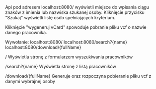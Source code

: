 Api pod adresem localhost:8080/ wyświetli miejsce do wpisania ciągu znaków z imienia lub nazwiska szukanej osoby.
Kliknięcie przycisku "Szukaj" wyświetli listę osób spełniających kryterium.

Kliknięcie "wygeneruj vCard" spowoduje pobranie pliku vcf o nazwie danego pracownika.

Wywołanie:
localhost:8080/
localhost:8080/search?{name}
localhost:8080/download/{fullName}




/							          		Wyświetla stronę z formularzem wyszukiwania pracowników

/search?{name}		     		 	Wyświetla stronę z listą pracowników

/download/{fullName}   			Generuje oraz rozpoczyna pobieranie pliku vcf z danymi wybrajnej osoby 
